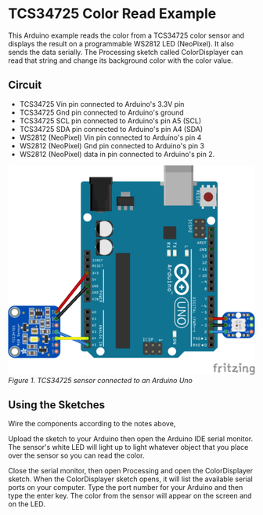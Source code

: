 # TCS34725 Color Read Example

This Arduino example reads the color from a TCS34725 color sensor and displays the result on a programmable WS2812 LED (NeoPixel). It also sends the data serially. The Processing sketch called ColorDisplayer can read that string and change its background color with the color value. 

## Circuit 

* TCS34725 Vin pin connected to Arduino's 3.3V pin
* TCS34725 Gnd pin connected to Arduino's ground
* TCS34725 SCL pin connected to Arduino's pin A5 (SCL)
* TCS34725 SDA pin connected to Arduino's pin A4 (SDA)
* WS2812 (NeoPixel) Vin pin connected to Arduino's pin 4
* WS2812 (NeoPixel) Gnd pin connected to Arduino's pin 3
* WS2812 (NeoPixel) data in pin connected to Arduino's pin 2.  

![Figure 1. TCS34725 sensor connected to an Arduino Uno](TCS34725_circuit_bb.png)
_Figure 1. TCS34725 sensor connected to an Arduino Uno_

## Using the Sketches 
Wire the components according to the notes above, 

Upload the sketch to your Arduino then open the Arduino IDE serial monitor. The sensor's white LED will light up to light whatever object that you place over the sensor so you can read the color. 

Close the serial monitor, then open Processing and open the ColorDisplayer sketch. When the ColorDisplayer sketch opens, it will list the available serial ports on your computer. Type the port number for your Arduino and then type the enter key. The color from the sensor will appear on the screen and on the LED.



